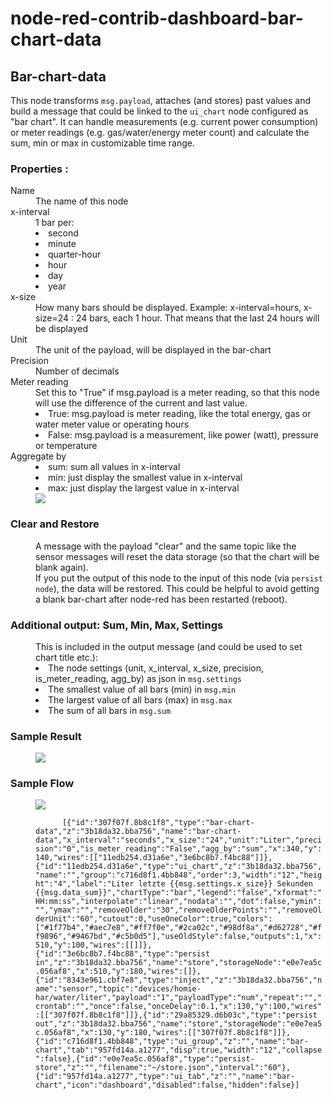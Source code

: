 # node-red-contrib-dashboard-bar-chart-data

<h2>Bar-chart-data</h2>
<p>This node transforms <code>msg.payload</code>, attaches (and stores) past values and build a message that could be linked to the <code>ui_chart</code> node configured as "bar chart". 
  It can handle measurements (e.g. current power consumption) or meter readings (e.g. gas/water/energy meter count) and calculate the sum, min or max in customizable time range.</p>

<h3> Properties :</h3>
  <dl class="message-properties">
    <dt>Name
      <dd>The name of this node</dd>
    </dt>

<dt>x-interval
      <dd>1 bar per:
        <li>second</li>
        <li>minute</li>
        <li>quarter-hour</li>
        <li>hour</li>
        <li>day</li> 
        <li>year</li> 
      </dd>
    </dt>
  
<dt>x-size
    <dd>How many bars should be displayed. Example: x-interval=hours, x-size=24 : 24 bars, each 1 hour. That means that the last 24 hours will be displayed</dd>
  </dt>  
  
  <dt>Unit
    <dd>The unit of the payload, will be displayed in the bar-chart</dd>
  </dt>  

  <dt>Precision
    <dd>Number of decimals</dd>
  </dt>  
  
  <dt>Meter reading
    <dd>Set this to "True" if msg.payload is a meter reading, so that this node will use the difference of the current and last value.
      <li>True: msg.payload is meter reading, like the total energy, gas or water meter value or operating hours</li>
      <li>False: msg.payload is a measurement, like power (watt), pressure or temperature</li> 
    </dd>
  </dt>  
  
  <dt>Aggregate by
    <dd>
      <li>sum: sum all values in x-interval</li>
      <li>min: just display the smallest value in x-interval</li> 
      <li>max: just display the largest value in x-interval</li> 
    </dd>
  </dt>
  
  <dt>
    <dd><img src="https://raw.githubusercontent.com/arneman/node-red-contrib-dashboard-bar-chart-data/master/img/properties.png">
    </dd>
  </dt>
  </dl>

  <h3>Clear and Restore</h3>
  <dl>
    <dd>A message with the payload "clear" and the same topic like the sensor messages will reset the data storage (so that the chart will be blank again).<br>
      If you put the output of this node to the input of this node (via <code>persist node</code>), the data will be restored. 
      This could be helpful to avoid getting a blank bar-chart after node-red has been restarted (reboot).
    </dd>  
  </dl>
 
  <h3>Additional output: Sum, Min, Max, Settings</h3>
  <dl>
    <dd>This is included in the output message (and could be used to set chart title etc.):
      <li>The node settings (unit, x_interval, x_size, precision, is_meter_reading, agg_by) as json in <code>msg.settings</code></li>
      <li>The smallest value of all bars (min) in <code>msg.min</code></li>
      <li>The largest value of all bars (max) in <code>msg.max</code></li>
      <li>The sum of all bars in <code>msg.sum</code></li>
    </dd>  
  </dl>

  <h3>Sample Result</h3>
  <dl>
    <dd><img src="https://raw.githubusercontent.com/arneman/node-red-contrib-dashboard-bar-chart-data/master/img/sample_bar-chart.png">     </dd>  
  </dl>

  <h3>Sample Flow</h3>
  <dl>
    <dd><img src="https://raw.githubusercontent.com/arneman/node-red-contrib-dashboard-bar-chart-data/master/img/sample_flow.png"><br>
      <code>
      [{"id":"307f07f.8b8c1f8","type":"bar-chart-data","z":"3b18da32.bba756","name":"bar-chart-data","x_interval":"seconds","x_size":"24","unit":"Liter","precision":"0","is_meter_reading":"False","agg_by":"sum","x":340,"y":140,"wires":[["11edb254.d31a6e","3e6bc8b7.f4bc88"]]},{"id":"11edb254.d31a6e","type":"ui_chart","z":"3b18da32.bba756","name":"","group":"c716d8f1.4bb848","order":3,"width":"12","height":"4","label":"Liter letzte {{msg.settings.x_size}} Sekunden {{msg.data_sum}}","chartType":"bar","legend":"false","xformat":"HH:mm:ss","interpolate":"linear","nodata":"","dot":false,"ymin":"","ymax":"","removeOlder":"30","removeOlderPoints":"","removeOlderUnit":"60","cutout":0,"useOneColor":true,"colors":["#1f77b4","#aec7e8","#ff7f0e","#2ca02c","#98df8a","#d62728","#ff9896","#9467bd","#c5b0d5"],"useOldStyle":false,"outputs":1,"x":510,"y":100,"wires":[[]]},{"id":"3e6bc8b7.f4bc88","type":"persist in","z":"3b18da32.bba756","name":"store","storageNode":"e0e7ea5c.056af8","x":510,"y":180,"wires":[]},{"id":"8343e961.cbf7e8","type":"inject","z":"3b18da32.bba756","name":"sensor","topic":"devices/homie-har/water/liter","payload":"1","payloadType":"num","repeat":"","crontab":"","once":false,"onceDelay":0.1,"x":130,"y":100,"wires":[["307f07f.8b8c1f8"]]},{"id":"29a85329.d6b03c","type":"persist out","z":"3b18da32.bba756","name":"store","storageNode":"e0e7ea5c.056af8","x":130,"y":180,"wires":[["307f07f.8b8c1f8"]]},{"id":"c716d8f1.4bb848","type":"ui_group","z":"","name":"bar-chart","tab":"957fd14a.a1277","disp":true,"width":"12","collapse":false},{"id":"e0e7ea5c.056af8","type":"persist-store","z":"","filename":"~/store.json","interval":"60"},{"id":"957fd14a.a1277","type":"ui_tab","z":"","name":"bar-chart","icon":"dashboard","disabled":false,"hidden":false}]    
      </code>
      </dd>  
  </dl>
